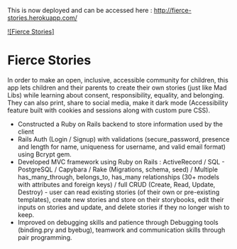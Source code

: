 This is now deployed and can be accessed here : http://fierce-stories.herokuapp.com/

[![Fierce Stories]](http://fierce-stories.herokuapp.com/ "fierce stories")


# Fierce Stories

 In order to make an open, inclusive, accessible community for children, this app lets children and their parents to create their own stories (just like Mad Libs) while learning about consent, responsibility, equality, and belonging. They can also print, share to social media, make it dark mode (Accessibility feature built with cookies and sessions along with custom pure CSS).
 
+ Constructed a Ruby on Rails backend to store information used by the client
+ Rails Auth (Login / Signup) with validations (secure_password, presence and length for name, uniqueness for username, and valid email format) using Bcrypt gem.
+ Developed MVC framework using Ruby on Rails : ActiveRecord / SQL - PostgreSQL / Capybara / Rake (Migrations, schema, seed) / Multiple has_many_through, belongs_to, has_many relationships (30+ models with attributes and foreign keys) / full CRUD (Create, Read, Update, Destroy) - user can read existing stories (of their own or pre-existing templates), create new stories and store on their storybooks, edit their inputs on stories and update, and delete stories if they no longer wish to keep.
+ Improved on debugging skills and patience through Debugging tools (binding.pry and byebug), teamwork and communication skills through pair programming. 

